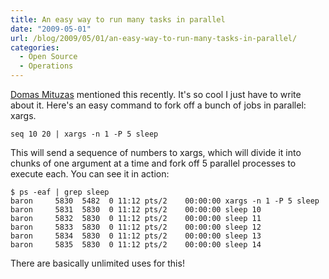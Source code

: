 ```yaml
---
title: An easy way to run many tasks in parallel
date: "2009-05-01"
url: /blog/2009/05/01/an-easy-way-to-run-many-tasks-in-parallel/
categories:
  - Open Source
  - Operations
---
```

[Domas Mituzas](http://dammit.lt/) mentioned this recently. It's so cool I just have to write about it. Here's an easy command to fork off a bunch of jobs in parallel: xargs.

```
seq 10 20 | xargs -n 1 -P 5 sleep
```

This will send a sequence of numbers to xargs, which will divide it into chunks of one argument at a time and fork off 5 parallel processes to execute each. You can see it in action:

```
$ ps -eaf | grep sleep
baron     5830  5482  0 11:12 pts/2    00:00:00 xargs -n 1 -P 5 sleep
baron     5831  5830  0 11:12 pts/2    00:00:00 sleep 10
baron     5832  5830  0 11:12 pts/2    00:00:00 sleep 11
baron     5833  5830  0 11:12 pts/2    00:00:00 sleep 12
baron     5834  5830  0 11:12 pts/2    00:00:00 sleep 13
baron     5835  5830  0 11:12 pts/2    00:00:00 sleep 14
```

There are basically unlimited uses for this!



